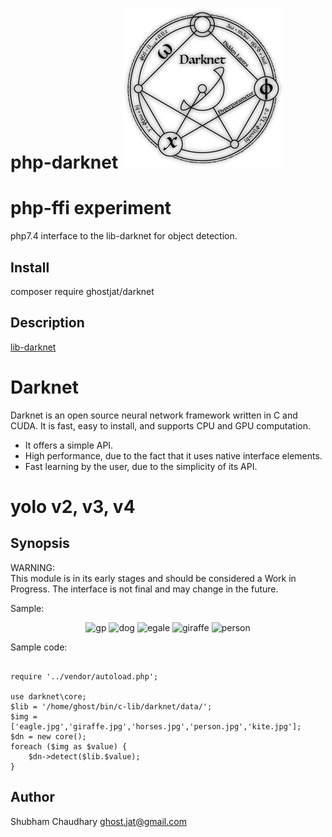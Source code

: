 # php-darknet ![Darknet Logo](darknet.png)

php-ffi experiment
=========
php7.4 interface to the lib-darknet for object detection.

Install
---------
composer require ghostjat/darknet

Description
-----------
[lib-darknet](https://github.com/pjreddie/darknet) 

# Darknet #
Darknet is an open source neural network framework written in C and CUDA. It is fast, easy to install, and supports CPU and GPU computation.

* It offers a simple API.
* High performance, due to the fact that it uses native interface elements.
* Fast learning by the user, due to the simplicity of its API.
# yolo v2, v3, v4 #

Synopsis
--------
WARNING:  
This module is in its early stages and should be considered a Work in Progress.
The interface is not final and may change in the future.  

Sample:

<p align="center">
<img src="https://raw.github.com/ghostjat/php-darknet/master/temp/out/gp.jpg" alt="gp"/>
 <img src ="https://raw.github.com/ghostjat/php-darknet/master/temp/out/dog.jpg" alt ="dog"/>
  <img src ="https://raw.github.com/ghostjat/php-darknet/master/temp/out/eagle.jpg" alt ="egale"/>
 <img src ="https://raw.github.com/ghostjat/php-darknet/master/temp/out/giraffe.jpg" alt ="giraffe"/>
<img src="https://raw.github.com/ghostjat/php-darknet/master/temp/out/person.jpg" alt="person"/>
</p>

Sample code:

```<?php

require '../vendor/autoload.php';

use darknet\core;
$lib = '/home/ghost/bin/c-lib/darknet/data/';
$img = ['eagle.jpg','giraffe.jpg','horses.jpg','person.jpg','kite.jpg'];
$dn = new core();
foreach ($img as $value) {
    $dn->detect($lib.$value);
}
```
Author
------
Shubham Chaudhary <ghost.jat@gmail.com>
